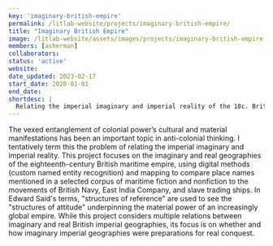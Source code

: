 ```yaml
---
key: 'imaginary-british-empire'
permalink: /litlab-website/projects/imaginary-british-empire/
title: "Imaginary British Empire"
image: /litlab-website/assets/images/projects/imaginary-british-empire.jpg
members: [asherman]
collaborators:
status: 'active'
website:
date_updated: 2023-02-17
start_date: 2020-01-01
end_date:
shortdesc: |
  Relating the imperial imaginary and imperial reality of the 18c. British maritime empire.
---
```


The vexed entanglement of colonial power’s cultural and material manifestations has been an important topic in anti-colonial thinking. I tentatively term this the problem of relating the imperial imaginary and imperial reality. This project focuses on the imaginary and real geographies of the eighteenth-century British maritime empire, using digital methods (custom named entity recognition) and mapping to compare place names mentioned in a selected corpus of maritime fiction and nonfiction to the movements of British Navy, East India Company, and slave trading ships. In Edward Said's terms, "structures of reference" are used to see the "structures of attitude" underpinning the material power of an increasingly global empire. While this project considers multiple relations between imaginary and real British imperial geographies, its focus is on whether and how imaginary imperial geographies were preparations for real conquest.